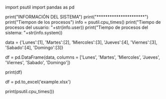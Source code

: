 import psutil
import pandas as pd

print("INFORMACIÓN DEL SISTEMA")
print("**********************")
print("Tiempon de los procesos")
info = psutil.cpu_times()
print("Tiempo de procesos del usuario: "+str(info.user))
print("Tiempo de procesos del sistema: "+str(info.system))



data = {'Lunes':[1],
        'Martes':[2],
        'Miercoles':[3],
        'Jueves':[4],
        'Viernes':[3],
        'Sabado':[4],
        'Domingo':[3]}

df = pd.DataFrame(data, columns = ['Lunes', 'Martes', 'Miercoles', 'Jueves', 'Viernes', 'Sabado', 'Domingo'])

print(df)

df = pd.to_excel('example.xlsx')

print(psutil.cpu_times())
